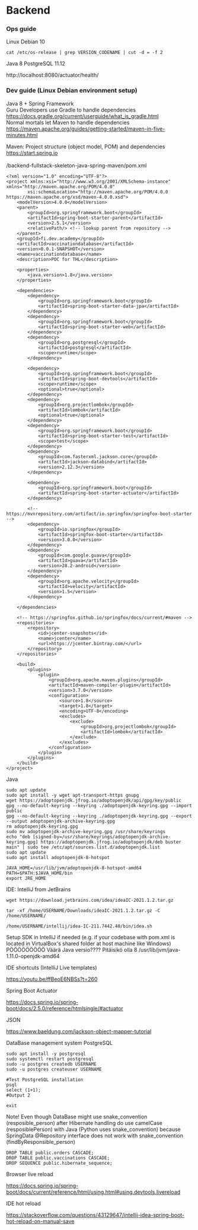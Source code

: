 # Backend

### Ops guide

Linux Debian 10
    
    cat /etc/os-release | grep VERSION_CODENAME | cut -d = -f 2

Java 8
PostgreSQL 11.12

http://localhost:8080/actuator/health/



### Dev guide (Linux Debian environment setup)

Java 8 + Spring Framework 
<br>
Guru Developers use Gradle to handle dependencies https://docs.gradle.org/current/userguide/what_is_gradle.html
<br>
Normal mortals let Maven to handle dependencies https://maven.apache.org/guides/getting-started/maven-in-five-minutes.html 

Maven: Project structure (object model, POM) and dependencies
<br>
https://start.spring.io
<br>
<br>
/backend-fullstack-skeleton-java-spring-maven/pom.xml
<br>

    <?xml version="1.0" encoding="UTF-8"?>
    <project xmlns:xsi="http://www.w3.org/2001/XMLSchema-instance" xmlns="http://maven.apache.org/POM/4.0.0"
            xsi:schemaLocation="http://maven.apache.org/POM/4.0.0 https://maven.apache.org/xsd/maven-4.0.0.xsd">
        <modelVersion>4.0.0</modelVersion>
        <parent>
            <groupId>org.springframework.boot</groupId>
            <artifactId>spring-boot-starter-parent</artifactId>
            <version>2.5.1</version>
            <relativePath/> <!-- lookup parent from repository -->
        </parent>
        <groupId>fi.dev.academy</groupId>
        <artifactId>vaccinationdatabase</artifactId>
        <version>0.0.1-SNAPSHOT</version>
        <name>vaccinationdatabase</name>
        <description>POC for THL</description>

        <properties>
            <java.version>1.8</java.version>
        </properties>

        <dependencies>
            <dependency>
                <groupId>org.springframework.boot</groupId>
                <artifactId>spring-boot-starter-data-jpa</artifactId>
            </dependency>
            <dependency>
                <groupId>org.springframework.boot</groupId>
                <artifactId>spring-boot-starter-web</artifactId>
            </dependency>
            <dependency>
                <groupId>org.postgresql</groupId>
                <artifactId>postgresql</artifactId>
                <scope>runtime</scope>
            </dependency>

            <dependency>
                <groupId>org.springframework.boot</groupId>
                <artifactId>spring-boot-devtools</artifactId>
                <scope>runtime</scope>
                <optional>true</optional>
            </dependency>
            <dependency>
                <groupId>org.projectlombok</groupId>
                <artifactId>lombok</artifactId>
                <optional>true</optional>
            </dependency>
            <dependency>
                <groupId>org.springframework.boot</groupId>
                <artifactId>spring-boot-starter-test</artifactId>
                <scope>test</scope>
            </dependency>
            <dependency>
                <groupId>com.fasterxml.jackson.core</groupId>
                <artifactId>jackson-databind</artifactId>
                <version>2.12.3</version>
            </dependency>

            <dependency>
                <groupId>org.springframework.boot</groupId>
                <artifactId>spring-boot-starter-actuator</artifactId>
            </dependency>

            <!-- https://mvnrepository.com/artifact/io.springfox/springfox-boot-starter -->
            <dependency>
                <groupId>io.springfox</groupId>
                <artifactId>springfox-boot-starter</artifactId>
                <version>3.0.0</version>
            </dependency>
            <dependency>
                <groupId>com.google.guava</groupId>
                <artifactId>guava</artifactId>
                <version>28.2-android</version>
            </dependency>
            <dependency>
                <groupId>org.apache.velocity</groupId>
                <artifactId>velocity</artifactId>
                <version>1.5</version>
            </dependency>

        </dependencies>

        <!-- https://springfox.github.io/springfox/docs/current/#maven -->
        <repositories>
            <repository>
                <id>jcenter-snapshots</id>
                <name>jcenter</name>
                <url>https://jcenter.bintray.com/</url>
            </repository>
        </repositories>

        <build>
            <plugins>
                <plugin>
                    <groupId>org.apache.maven.plugins</groupId>
                    <artifactId>maven-compiler-plugin</artifactId>
                    <version>3.7.0</version>
                    <configuration>
                        <source>1.8</source>
                        <target>1.8</target>
                        <encoding>UTF-8</encoding>
                        <excludes>
                            <exclude>
                                <groupId>org.projectlombok</groupId>
                                <artifactId>lombok</artifactId>
                            </exclude>
                        </excludes>
                    </configuration>
                </plugin>
            </plugins>
        </build>
    </project>


Java

    sudo apt update
    sudo apt install -y wget apt-transport-https gnupg
    wget https://adoptopenjdk.jfrog.io/adoptopenjdk/api/gpg/key/public
    gpg --no-default-keyring --keyring ./adoptopenjdk-keyring.gpg --import public
    gpg --no-default-keyring --keyring ./adoptopenjdk-keyring.gpg --export --output adoptopenjdk-archive-keyring.gpg
    rm adoptopenjdk-keyring.gpg
    sudo mv adoptopenjdk-archive-keyring.gpg /usr/share/keyrings 
    echo "deb [signed-by=/usr/share/keyrings/adoptopenjdk-archive-keyring.gpg] https://adoptopenjdk.jfrog.io/adoptopenjdk/deb buster main" | sudo tee /etc/apt/sources.list.d/adoptopenjdk.list
    sudo apt update
    sudo apt install adoptopenjdk-8-hotspot
    
    JAVA_HOME=/usr/lib/jvm/adoptopenjdk-8-hotspot-amd64
    PATH=$PATH:$JAVA_HOME/bin
    export JRE_HOME

IDE: IntelliJ from JetBrains

    wget https://download.jetbrains.com/idea/ideaIC-2021.1.2.tar.gz

    tar -xf /home/USERNAME/Downloads/ideaIC-2021.1.2.tar.gz -C /home/USERNAME/
    
    /home/USERNAME/intellij/idea-IC-211.7442.40/bin/idea.sh

Setup SDK in IntelliJ if needed (e.g. if your codebase with pom.xml is located in VirtualBox's shared folder at host machine like Windows)
PÖÖÖÖÖÖÖÖÖ Väärä Java versio???? Pitäisikö olla 8
    /usr/lib/jvm/java-1.11.0-openjdk-amd64

IDE shortcuts (IntelliJ Live templates)

https://youtu.be/ffBeoE6NBSs?t=260


Spring Boot Actuator

https://docs.spring.io/spring-boot/docs/2.5.0/reference/htmlsingle/#actuator


JSON

https://www.baeldung.com/jackson-object-mapper-tutorial

DataBase management system PostgreSQL

    sudo apt install -y postgresql
    sudo systemctl restart postgresql
    sudo -u postgres createdb USERNAME
    sudo -u postgres createuser USERNAME
    
    #Test PostgreSQL installation
    psql
    select (1+1);
    #Output 2
    
    exit


Note! Even though DataBase might use snake_convention (resposible_person) after Hibernate handling do use camelCase (resposiblePerson) with Java (Python uses snake_convention) because SpringData @Repository interface does not work with snake_convention (findByResponsible_person)

    DROP TABLE public.orders CASCADE;
    DROP TABLE public.vaccinations CASCADE;
    DROP SEQUENCE public.hibernate_sequence;



Browser live reload

https://docs.spring.io/spring-boot/docs/current/reference/html/using.html#using.devtools.livereload

IDE hot reload

https://stackoverflow.com/questions/43129647/intellij-idea-spring-boot-hot-reload-on-manual-save
